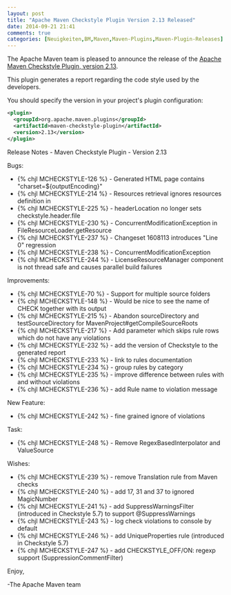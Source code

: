 ```yaml
---
layout: post
title: "Apache Maven Checkstyle Plugin Version 2.13 Released"
date: 2014-09-21 21:41
comments: true
categories: [Neuigkeiten,BM,Maven,Maven-Plugins,Maven-Plugin-Releases]
---
```

The Apache Maven team is pleased to announce the release of the 
[Apache Maven Checkstyle Plugin, version 2.13](http://maven.apache.org/plugins/maven-checkstyle-plugin/).

This plugin generates a report regarding the code style used by the 
developers.

You should specify the version in your project's plugin configuration:

``` xml
<plugin>
  <groupId>org.apache.maven.plugins</groupId>
  <artifactId>maven-checkstyle-plugin</artifactId>
  <version>2.13</version>
</plugin>
```

<!-- more -->

Release Notes - Maven Checkstyle Plugin - Version 2.13

Bugs:

 * {% chjl MCHECKSTYLE-126 %} - Generated HTML page contains "charset=${outputEncoding}"
 * {% chjl MCHECKSTYLE-214 %} - Resources retrieval ignores resources definition in <build>
 * {% chjl MCHECKSTYLE-225 %} - headerLocation no longer sets checkstyle.header.file
 * {% chjl MCHECKSTYLE-230 %} - ConcurrentModificationException in FileResourceLoader.getResource
 * {% chjl MCHECKSTYLE-237 %} - Changeset 1608113 introduces "Line 0" regression
 * {% chjl MCHECKSTYLE-238 %} - ConcurrentModificationException
 * {% chjl MCHECKSTYLE-244 %} - LicenseResourceManager component is not thread safe and causes parallel build failures

Improvements:

 * {% chjl MCHECKSTYLE-70 %} - Support for multiple source folders
 * {% chjl MCHECKSTYLE-148 %} - Would be nice to see the name of CHECK together with its output
 * {% chjl MCHECKSTYLE-215 %} - Abandon sourceDirectory and testSourceDirectory for MavenProject#getCompileSourceRoots
 * {% chjl MCHECKSTYLE-217 %} - Add parameter which skips rule rows which do not have any violations
 * {% chjl MCHECKSTYLE-232 %} - add the version of Checkstyle to the generated report
 * {% chjl MCHECKSTYLE-233 %} - link to rules documentation
 * {% chjl MCHECKSTYLE-234 %} - group rules by category
 * {% chjl MCHECKSTYLE-235 %} - improve difference between rules with and without violations
 * {% chjl MCHECKSTYLE-236 %} - add Rule name to violation message

New Feature:

 * {% chjl MCHECKSTYLE-242 %} - fine grained ignore of violations

Task:

 * {% chjl MCHECKSTYLE-248 %} - Remove RegexBasedInterpolator and ValueSource

Wishes:

 * {% chjl MCHECKSTYLE-239 %} - remove Translation rule from Maven checks
 * {% chjl MCHECKSTYLE-240 %} - add 17, 31 and 37 to ignored MagicNumber
 * {% chjl MCHECKSTYLE-241 %} - add SuppressWarningsFilter (introduced in Checkstyle 5.7) to support @SuppressWarnings
 * {% chjl MCHECKSTYLE-243 %} - log check violations to console by default
 * {% chjl MCHECKSTYLE-246 %} - add UniqueProperties rule (introduced in Checkstyle 5.7)
 * {% chjl MCHECKSTYLE-247 %} - add CHECKSTYLE_OFF/ON: regexp support (SuppressionCommentFilter)

Enjoy,

-The Apache Maven team
